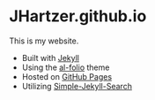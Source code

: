 # JHartzer.github.io 

This is my website.
- Built with [Jekyll](https://jekyllrb.com/)
- Using the [al-folio](https://github.com/alshedivat/al-folio) theme
- Hosted on [GitHub Pages](https://pages.github.com/)
- Utilizing [Simple-Jekyll-Search](https://github.com/christian-fei/Simple-Jekyll-Search/)